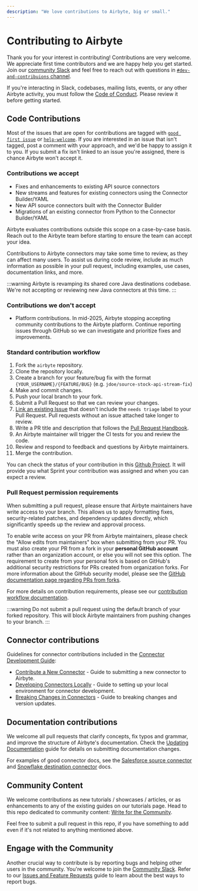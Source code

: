```yaml
---
description: "We love contributions to Airbyte, big or small."
---
```


<!-- Updated 2025-10-23 -->
# Contributing to Airbyte

Thank you for your interest in contributing! Contributions are very welcome. We appreciate first time contributors and we are happy help you get started. Join our [community Slack](https://slack.airbyte.io) and feel free to reach out with questions in [`#dev-and-contribuions` channel](https://airbytehq.slack.com/archives/C054V9JFTC6).

If you're interacting in Slack, codebases, mailing lists, events, or any other Airbyte activity, you must follow the [Code of Conduct](/platform/community/code-of-conduct). Please review it before getting started.

## Code Contributions

Most of the issues that are open for contributions are tagged with [`good first issue`](https://github.com/airbytehq/airbyte/issues?q=is%3Aopen+is%3Aissue+label%3A%22good%20first%20issue%22) or [`help-welcome`](https://github.com/airbytehq/airbyte/issues?q=is%3Aopen+is%3Aissue+label%3Ahelp-welcome).
If you are interested in an issue that isn't tagged, post a comment with your approach, and we'd be happy to assign it to you. If you submit a fix isn't linked to an issue you're assigned, there is chance Airbyte won't accept it.

### Contributions we accept

- Fixes and enhancements to existing API source connectors
- New streams and features for existing connectors using the Connector Builder/YAML
- New API source connectors built with the Connector Builder
- Migrations of an existing connector from Python to the Connector Builder/YAML

Airbyte evaluates contributions outside this scope on a case-by-case basis. Reach out to the Airbyte team before starting to ensure the team can accept your idea.

Contributions to Airbyte connectors may take some time to review, as they can affect many users. To assist us during code review, include as much information as possible in your pull request, including examples, use cases, documentation links, and more.

:::warning
Airbyte is revamping its shared core Java destinations codebase. We're not accepting or reviewing new Java connectors at this time.
:::

### Contributions we don't accept

- Platform contributions. In mid-2025, Airbyte stopping accepting community contributions to the Airbyte platform. Continue reporting issues through GitHub so we can investigate and prioritize fixes and improvements.

### Standard contribution workflow

1. Fork the `airbyte` repository.
2. Clone the repository locally.
3. Create a branch for your feature/bug fix with the format `{YOUR_USERNAME}/{FEATURE/BUG}` (e.g. `jdoe/source-stock-api-stream-fix`)
4. Make and commit changes.
5. Push your local branch to your fork.
6. Submit a Pull Request so that we can review your changes.
7. [Link an existing Issue](https://docs.github.com/en/issues/tracking-your-work-with-issues/linking-a-pull-request-to-an-issue) that doesn't include the `needs triage` label to your Pull Request. Pull requests without an issue attached take longer to review.
8. Write a PR title and description that follows the [Pull Request Handbook](./resources/pull-requests-handbook.md).
9. An Airbyte maintainer will trigger the CI tests for you and review the code.
10. Review and respond to feedback and questions by Airbyte maintainers.
11. Merge the contribution.

You can check the status of your contribution in this [Github Project](https://github.com/orgs/airbytehq/projects/108/views/4). It will provide you what Sprint your contribution was assigned and when you can expect a review.

### Pull Request permission requirements

When submitting a pull request, please ensure that Airbyte maintainers have write access to your branch. This allows us to apply formatting fixes, security-related patches, and dependency updates directly, which significantly speeds up the review and approval process.

To enable write access on your PR from Airbyte maintainers, please check the "Allow edits from maintainers" box when submitting from your PR. You must also create your PR from a fork in your **personal GitHub account** rather than an organization account, or else you will not see this option. The requirement to create from your personal fork is based on GitHub's additional security restrictions for PRs created from organization forks. For more information about the GitHub security model, please see the [GitHub documentation page regarding PRs from forks](https://docs.github.com/en/pull-requests/collaborating-with-pull-requests/working-with-forks/allowing-changes-to-a-pull-request-branch-created-from-a-fork).

For more details on contribution requirements, please see our [contribution workflow documentation](https://docs.airbyte.com/platform/contributing-to-airbyte#standard-contribution-workflow).

:::warning
Do not submit a pull request using the default branch of your forked repository. This will block Airbyte maintainers from pushing changes to your branch.
:::

## Connector contributions

Guidelines for connector contributions included in the [Connector Development Guide](../connector-development/README.md):

- [Contribute a New Connector](../connector-development/submit-new-connector.md) - Guide to submitting a new connector to Airbyte.
- [Developing Connectors Locally](../connector-development/local-connector-development.md) - Guide to setting up your local environment for connector development.
- [Breaking Changes in Connectors](../connector-development/connector-breaking-changes.md) - Guide to breaking changes and version updates.

## Documentation contributions

We welcome all pull requests that clarify concepts, fix typos and grammar, and improve the structure of Airbyte's documentation. Check the [Updating Documentation](writing-docs.md) guide for details on submitting documentation changes.

For examples of good connector docs, see the [Salesforce source connector](/integrations/sources/salesforce) and [Snowflake destination connector](/integrations/destinations/snowflake) docs.

## Community Content

We welcome contributions as new tutorials / showcases / articles, or as enhancements to any of the existing guides on our tutorials page. Head to this repo dedicated to community content: [Write for the Community](https://github.com/airbytehq/write-for-the-community).

Feel free to submit a pull request in this repo, if you have something to add even if it's not related to anything mentioned above.

## Engage with the Community

Another crucial way to contribute is by reporting bugs and helping other users in the community. You're welcome to join the [Community Slack](https://slack.airbyte.io). Refer to our [Issues and Feature Requests](issues-and-requests.md) guide to learn about the best ways to report bugs.
